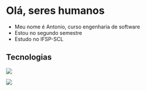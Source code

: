 # Olá, seres humanos
- Meu nome é Antonio, curso engenharia de software
- Estou no segundo semestre
- Estudo no IFSP-SCL

## Tecnologias
![](https://img.shields.io/badge/Python-3776AB?style=for-the-badge&logo=python&logoColor=white)

[![](https://github-readme-stats.vercel.app/api?username=antonioacampos)](https://github.com/anuraghazra/github-readme-stats)
